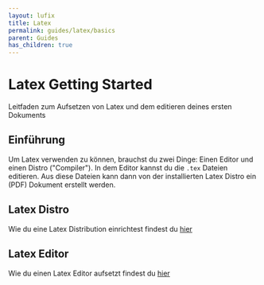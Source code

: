 ```yaml
---
layout: lufix
title: Latex
permalink: guides/latex/basics
parent: Guides
has_children: true
---
```


# Latex Getting Started

Leitfaden zum Aufsetzen von Latex und dem editieren deines ersten Dokuments

## Einführung

Um Latex verwenden zu können, brauchst du zwei Dinge: Einen Editor und einen Distro ("Compiler"). In dem Editor kannst du die `.tex` Dateien editieren. Aus diese Dateien kann dann von der installierten Latex Distro ein (PDF) Dokument erstellt werden.

## Latex Distro

Wie du eine Latex Distribution einrichtest findest du [hier](./Distro)

## Latex Editor

Wie du einen Latex Editor aufsetzt findest du [hier](./Editor)
